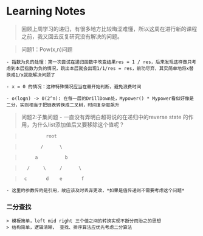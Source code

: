 # Learning Notes
> 回顾上周学习的递归，有很多地方比较晦涩难懂，所以这周在进行新的课程之前，我又回去反复研究没有解决的问题。

> 问题1：Pow(x,n)问题

    - 指数为负的处理：第一次尝试在递归函数中改变结果res = 1 / res，后来发现这样做只考虑到本层指数为负的情况，跳出本层就会出现1/1/res = res，前功尽弃，其实简单地将x替换成1/x就能解决问题了
    
    - x = 0 的情况：这种特殊情况应当在最开始判断，避免浪费时间
    
    - o(logn) -> 0(2^n): 在每一层的DrillDown处，Mypower() * Mypower看似好像是二分，实则相当于把链表转换成二叉树，时间复杂度飙升
    
> 问题2:子集问题
    - 一直没有弄明白超哥说的在递归中的reverse state 的作用，为什么list添加值后又要移除这个值呢？
    
>              root

>            /      \

>          a          b

>       /     \     /      \

>      c       d    e       f

    - 这里的参数传的是引用，故应该及时丢弃更改，*如果是值传递则不需要考虑这个问题*

### 二分查找
    > 模板简单，left mid right 三个值之间的转换实现不断分而治之的思想
    > 结构简单，逻辑清晰， 查找、排序算法应优先考虑二分算法